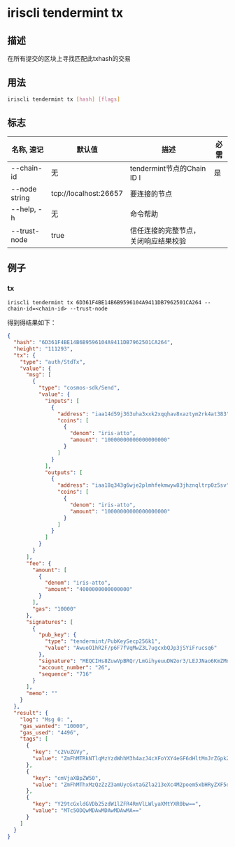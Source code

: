 # iriscli tendermint tx

## 描述

在所有提交的区块上寻找匹配此txhash的交易

## 用法

```bash
iriscli tendermint tx [hash] [flags]
```

## 标志

| 名称, 速记    | 默认值                | 描述                                 | 必需 |
| ------------- | --------------------- | ------------------------------------ | ---- |
| --chain-id    | 无                    | tendermint节点的Chain ID        l     | 是   |
| --node string | tcp://localhost:26657 | 要连接的节点                         |
| --help, -h    | 无                    | 命令帮助                             |      |
| --trust-node  | true                  | 信任连接的完整节点，关闭响应结果校验 |      |

## 例子

### tx

```shell
iriscli tendermint tx 6D361F4BE14B6B9596104A9411DB7962501CA264 --chain-id=<chain-id> --trust-node
```

得到得结果如下：

```json
{
  "hash": "6D361F4BE14B6B9596104A9411DB7962501CA264",
  "height": "111293",
  "tx": {
    "type": "auth/StdTx",
    "value": {
      "msg": [
        {
          "type": "cosmos-sdk/Send",
          "value": {
            "inputs": [
              {
                "address": "iaa14d59j363uha3xxk2xqqhav8xaztym2rk4at383",
                "coins": [
                  {
                    "denom": "iris-atto",
                    "amount": "10000000000000000000"
                  }
                ]
              }
            ],
            "outputs": [
              {
                "address": "iaa18q343g6wje2plmhfekmwyw83jhznqltrp0z5sv",
                "coins": [
                  {
                    "denom": "iris-atto",
                    "amount": "10000000000000000000"
                  }
                ]
              }
            ]
          }
        }
      ],
      "fee": {
        "amount": [
          {
            "denom": "iris-atto",
            "amount": "4000000000000000"
          }
        ],
        "gas": "10000"
      },
      "signatures": [
        {
          "pub_key": {
            "type": "tendermint/PubKeySecp256k1",
            "value": "AwuoO1hR2F/p6F7fVqMwZ3L7ugcxbQJp3jSYiFrucsq6"
          },
          "signature": "MEQCIHs8ZuwVpBRQr/LmGihyeuuDW2or3/LEJJNao6KmZMnpAiA2dhfgfLwskqq4M5QOKXqELT6TqXHEA7f/SR4ghDQUMQ==",
          "account_number": "26",
          "sequence": "716"
        }
      ],
      "memo": ""
    }
  },
  "result": {
    "log": "Msg 0: ",
    "gas_wanted": "10000",
    "gas_used": "4496",
    "tags": [
      {
        "key": "c2VuZGVy",
        "value": "ZmFhMTRkNTlqMzYzdWhhM3h4azJ4cXFoYXY4eGF6dHltMnJrZGpkZjh2"
      },
      {
        "key": "cmVjaXBpZW50",
        "value": "ZmFhMThxMzQzZzZ3amUycGxtaGZla213eXc4M2poem5xbHRyZXF5dnMz"
      },
      {
        "key": "Y29tcGxldGVDb25zdW1lZFR4RmVlLWlyaXMtYXR0bw==",
        "value": "MTc5ODQwMDAwMDAwMDAwMA=="
      }
    ]
  }
}
```
